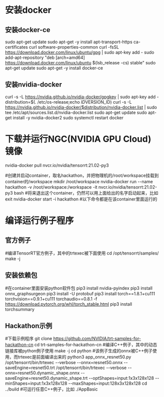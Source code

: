 # 安装docker
## 安装docker-ce
sudo apt-get update
sudo apt-get -y install apt-transport-https ca-certificates curl software-properties-common
curl -fsSL https://download.docker.com/linux/ubuntu/gpg | sudo apt-key add -
sudo add-apt-repository "deb [arch=amd64] https://download.docker.com/linux/ubuntu $(lsb_release -cs) stable"
sudo apt-get update
sudo apt-get -y install docker-ce

## 安装nvidia-docker
curl -s -L https://nvidia.github.io/nvidia-docker/gpgkey | sudo apt-key add -
distribution=$(. /etc/os-release;echo $ID$VERSION_ID)
curl -s -L https://nvidia.github.io/nvidia-docker/$distribution/nvidia-docker.list | sudo tee /etc/apt/sources.list.d/nvidia-docker.list
sudo apt-get update
sudo apt-get install -y nvidia-docker2
sudo systemctl restart docker

# 下载并运行NGC(NVIDIA GPU Cloud)镜像
nvidia-docker pull nvcr.io/nvidia/tensorrt:21.02-py3

#创建并启动container，取名hackathon，并把物理机的/root/workspace挂载到container的/workspace
mkdir /root/workspace
nvidia-docker run --name hackathon -v /root/workspace:/workspace -it nvcr.io/nvidia/tensorrt:21.02-py3 bash
#将来退出这个container，仍然可以用上面给出的名字启动起来，比如
exit
nvidia-docker start -i hackathon
#以下命令都是在该container里面运行的

# 编译运行例子程序
## 官方例子
#编译TensorRT官方例子，其中的trtexec被下面使用
cd /opt/tensorrt/samples/
make -j

## 安装依赖包
#在container里面安装python软件包
pip3 install nvidia-pyindex
pip3 install onnx_graphsurgeon
pip3 install -U protobuf
pip3 install torch==1.8.1+cu111 torchvision==0.9.1+cu111 torchaudio==0.8.1 -f https://download.pytorch.org/whl/torch_stable.html
pip3 install torchsummary

## Hackathon示例
#下载示例程序
git clone https://github.com/NVIDIA/trt-samples-for-hackathon-cn
cd trt-samples-for-hackathon-cn
#编译C++例子，其中的动态链接库被python例子使用
make -j
cd python
#该例子生成的onnx被C++例子使用，而trtexec是前面编译出来的
python3 app_onnx_resnet50.py
/opt/tensorrt/bin/trtexec --verbose --onnx=resnet50.onnx --saveEngine=resnet50.trt
/opt/tensorrt/bin/trtexec --verbose --onnx=resnet50.dynamic_shape.onnx --saveEngine=resnet50.dynamic_shape.trt --optShapes=input:1x3x128x128 --minShapes=input:1x3x128x128 --maxShapes=input:128x3x128x128
cd ../build
#可运行任意C++例子，比如
./AppBasic
